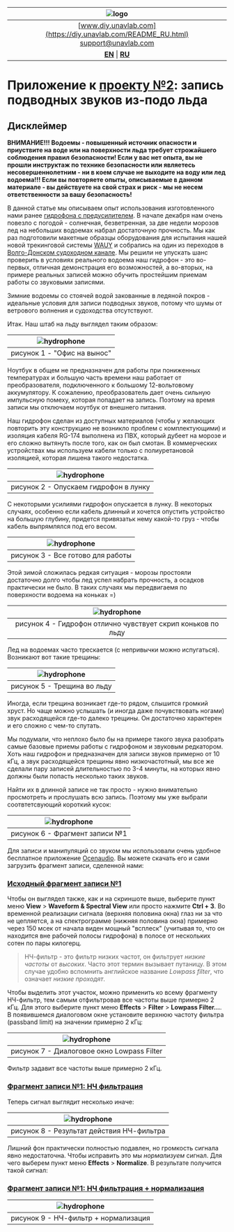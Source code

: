 | ![logo](https://ucnl.github.io/documentation/sm_logo.png) |
| :---: |
| [www.diy.unavlab.com](https://diy.unavlab.com/README_RU.html) <br/> [support@unavlab.com](mailto:support@unavlab.com) |
| [**EN**](README.md) \| [**RU**](README_RU.md) |

# Приложение к [проекту №2](/projects/preamplifier_for_hydrophone/README_RU.md): запись подводных звуков из-подо льда

<div style="page-break-after: always;"></div>

## Дисклеймер
**ВНИМАНИЕ!!! Водоемы - повышенный источник опасности и приуствите на воде или на поверхности льда требует строжайшего соблюдения правил безопасности! 
Если у вас нет опыта, вы не прошли инструктаж по технике безопасности или являетесь несовершеннолетним - ни в коем случае не выходите на воду или лед водоема!!!
Если вы повторяете опыты, описываемые в данном материале - вы действуете на свой страх и риск - мы не несем ответственности за вашу безопасность!**

В данной статье мы описываем опыт использования изготовленного нами ранее [гидрофона с предусилителем](/projects/preamplifier_for_hydrophone/README_RU).
В начале декабря нам очень повезло с погодой - солнечная, безветренная, за две недели морозов лед на небольших водоемах набрал достаточную прочность. Мы как раз подготовили макетные образцы оборудования для испытания нашей новой трекинговой системы [WAUY](https://docs.unavlab.com/navigation_and_tracking_systems_ru.html#wayu) и собрались на один из переходов в [Волго-Донском судоходном канале](https://goo.gl/maps/rmktnCWcauE4HbcZ6). Мы решили не упускать шанс проверить в условиях реального водоема наш гидрофон - это во-первых, отличная демонстрация его возможностей, а во-вторых, на примере реальных записей можно обучить простейшим приемам работы со звуковыми записями.

Зимние водоемы со стоячей водой закованные в ледяной покров - идеальные условия для записи подводных звуков, потому что шумы от ветрового волнения и судоходства отсутствуют.

Итак. Наш штаб на льду выглядел таким образом:

| ![hydrophone](7.jpeg) |
| :---: |
| рисунок 1 - "Офис на вынос" |

Ноутбук в общем не предназначен для работы при пониженных температурах и большую часть времени наш работает от преобразователя, подключенного к большому 12-вольтовому аккумулятору. К сожалению, преобразователь дает очень сильную импульсную помеху, которая попадает на запись. Поэтому на время записи мы отключаем ноутбук от внешнего питания. 

Наш гидрофон сделан из доступных материалов (чтобы у желающих повторить эту конструкцию не возникло проблем с комплектующими) и изоляция кабеля RG-174 выполнена из ПВХ, который дубеет на морозе и его сложно вытянуть после того, как он был смотан. 
В коммерческих устройствах мы используем кабели только с полиуретановой изоляцией, которая лишена такого недостатка.

| ![hydrophone](3.jpeg) |
| :---: |
| рисунок 2 - Опускаем гидрофон в лунку |

С некоторыми усилиями гидрофон опускается в лунку. В некоторых случаях, особенно если кабель длинный и хочется опустить устройство на большую глубину, придется привязатьк нему какой-то груз - чтобы кабель выпрямлялся под его весом.

| ![hydrophone](5.jpeg) |
| :---: |
| рисунок 3 - Все готово для работы |

Этой зимой сложилась редкая ситуация - морозы простояли достаточно долго чтобы лед успел набрать прочность, а осадков практически не было. В таких случаях мы передвигаемя по поверхности водоема на коньках =)

| ![hydrophone](6.jpeg) |
| :---: |
| рисунок 4 - Гидрофон отлично чувствует скрип коньков по льду |

Лед на водоемах часто трескается (с непривычки можно испугаться). Возникают вот такие трещины:

| ![hydrophone](8.jpeg) |
| :---: |
| рисунок 5 - Трещина во льду |

Иногда, если трещина возникает где-то рядом, слышится громкий хруст. Но чаще можно услышать (и иногда даже почувствовать ногами) звук расходящейся где-то далеко трещины. Он достаточно характерен и его сложно с чем-то спутать.

Мы подумали, что неплохо было бы на примере такого звука разобрать самые базовые приемы работы с гидрофоном и звуковым редкатором. Хоть наш гидрофон и предназначен для записи звуков примерно от 10 кГц, а звук расходящейся трещины явно низкочастотный, мы все же сделали пару записей длительностью по 3-4 минуты, на которых явно должны были попасть несколько таких звуков. 

Найти их в длинной записе не так просто - нужно внимательно просмотреть и прослушать всю запись. Поэтому мы уже выбрали соотвтетсвующий короткий кусок:

| ![hydrophone](1_0_source.png) |
| :---: |
| рисунок 6 - Фрагмент записи №1 |

Для записи и манипуляций со звуком мы использовали очень удобное бесплатное приложение [Ocenaudio](https://www.ocenaudio.com/). 
Вы можете скачать его и сами загрузить фрагмент записи, сделенной нами:

### [Исходный фрагмент записи №1](1_0_source_signal.wav)

Чтобы он выглядел также, как и на скриншоте выше, выберите пункт меню **View** > **Waveform & Spectral View** или просто нажмите **Ctrl + 3**.
Во временной реализации сигнала (верхняя половина окна) глаз ни за что не цепляется, а на спектрограмме (нижняя половина окна) примерно через 150 мсек от начала  виден мощный "всплеск" (учитывая то, что он находится вне рабочей полосы гидрофона) в полосе от нескольких сотен по пары килогерц.

> НЧ-фильтр - это фильтр низких частот, он фильтрует _низкие частоты_ от _высоких_. Часто этот термин вызывает путаницу. В этом случае удобно вспомнить английское название _Lowpass filter_, что означает _низкие проходят_.

Чтобы выделить этот участок, можно применить ко всему фрагменту НЧ-фильтр, тем самым отфильтровав все частоты выше примерно 2 кГц. 
Для этого выберите пункт меню **Effects** > **Filter** > **Lowpass Filter...**. В появившемся диалоговом окне установите верхнюю частоту фильтра (passband limit) на значении примерно 2 кГц:

| ![hydrophone](scr_filt_dialog.png) |
| :---: |
| рисунок 7 - Диалоговое окно Lowpass Filter |

Фильтр задавит все частоты выше примерно 2 кГц.
### [Фрагмент записи №1: НЧ фильтрация](1_1_lowpass.wav)

Теперь сигнал выглядит несколько иначе:

| ![hydrophone](1_1_lowpass.png) |
| :---: |
| рисунок 8 - Результат действия НЧ-фильтра |

Лишний фон практически полностью подавлен, но громкость сигнала явно недостаточна. Чтобы исправить это мы _нормализуем_ сигнал. Для чего выберем пункт меню **Effects** > **Normalize**. В результате получится такой сигнал:

### [Фрагмент записи №1: НЧ фильтрация + нормализация](1_2_normalized.wav)

| ![hydrophone](1_2_normalized.png) |
| :---: |
| рисунок 9 - НЧ-фильтр + нормализация |
